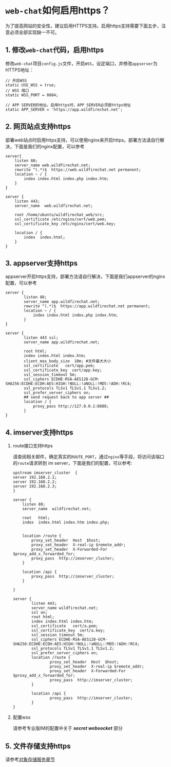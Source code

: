 # ```web-chat```如何启用https？
为了提高网站的安全性，建议启用HTTPS支持。启用https支持需要下面五步，注意必须全部实现缺一不可。

## 1. 修改```web-chat```代码，启用https
修改```web-chat```项目```config.js```文件，开启```WSS```，设定端口，并修改```appserver```为HTTPS地址：
```
// 开启WSS
static USE_WSS = true;
// WSS 端口
static WSS_PORT = 8084;

// APP SERVER的地址。启用https时，APP SERVER必须是https地址
static APP_SERVER = 'https://app.wildfirechat.net';
```

## 2. 网页站点支持https
部署web站点时启用https支持，可以使用nginx来开启https。部署方法请自行解决，下面是我们的nginx配置，可以参考
```
server{
    listen 80;
    server_name web.wildfirechat.net;
    rewrite ^(.*)$  https://web.wildfirechat.net permanent;
    location ~ / {
        index index.html index.php index.htm;
    }
}

server {
    listen 443;
    server_name  web.wildfirechat.net;

    root /home/ubuntu/wildfirechat_web/src;
    ssl_certificate /etc/nginx/cert/web.pem;
    ssl_certificate_key /etc/nginx/cert/web.key;

    location / {
        index  index.html;
    }
}
```

## 3. appserver支持https
appserver开启https支持，部署方法请自行解决，下面是我们appserver的nginx配置，可以参考
```
server {
        listen 80;
        server_name app.wildfirechat.net;
        rewrite ^(.*)$  https://app.wildfirechat.net permanent;
        location ~ / {
            index index.html index.php index.htm;
        }
}

server {
        listen 443 ssl;
        server_name app.wildfirechat.net;

        root html;
        index index.html index.htm;
        client_max_body_size  10m; #文件最大大小
        ssl_certificate   cert/app.pem;
        ssl_certificate_key  cert/app.key;
        ssl_session_timeout 5m;
        ssl_ciphers ECDHE-RSA-AES128-GCM-SHA256:ECDHE:ECDH:AES:HIGH:!NULL:!aNULL:!MD5:!ADH:!RC4;
        ssl_protocols TLSv1 TLSv1.1 TLSv1.2;
        ssl_prefer_server_ciphers on;
        ## send request back to app server ##
        location / {
            proxy_pass http://127.0.0.1:8888;
        }
}
```

## 4. imserver支持https
1. route接口支持https

    请查阅相关邮件，确定真实的```ROUTE_PORT```，通过```nginx```等手段，将访问该端口的```route```请求转到 im server，下面是我们的配置，可以参考:
    ```
    upstream imserver_cluster  {
    server 192.168.2.1;
    server 192.168.2.2;
    server 192.168.2.3;
    }

    server {
        listen 80;
        server_name  wildfirechat.net;

        root   html;
        index  index.html index.htm index.php;


        location /route {
            proxy_set_header  Host  $host;
            proxy_set_header  X-real-ip $remote_addr;
            proxy_set_header  X-Forwarded-For $proxy_add_x_forwarded_for;
            proxy_pass  http://imserver_cluster;
        }

        location /api {
            proxy_pass  http://imserver_cluster;
        }

    }

    server {
            listen 443;
            server_name wildfirechat.net;
            ssl on;
            root html;
            index index.html index.htm;
            ssl_certificate   cert/a.pem;
            ssl_certificate_key  cert/a.key;
            ssl_session_timeout 5m;
            ssl_ciphers ECDHE-RSA-AES128-GCM-SHA256:ECDHE:ECDH:AES:HIGH:!NULL:!aNULL:!MD5:!ADH:!RC4;
            ssl_protocols TLSv1 TLSv1.1 TLSv1.2;
            ssl_prefer_server_ciphers on;
            location /route {
                    proxy_set_header  Host  $host;
                    proxy_set_header  X-real-ip $remote_addr;
                    proxy_set_header  X-Forwarded-For $proxy_add_x_forwarded_for;
                    proxy_pass  http://imserver_cluster;
            }

            location /api {
                    proxy_pass  http://imserver_cluster;
            }
    }
    ```
2. 配置wss

    请参考专业版IM的配置中关于 ***secret websocket*** 部分

## 5. 文件存储支持https
请参考[对象存储服务章节](../../server/oss.md)
